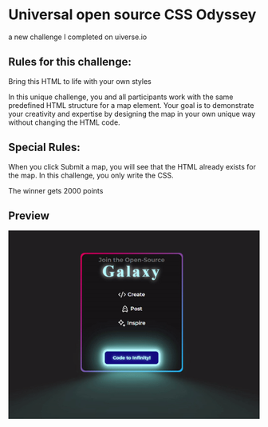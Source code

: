# Universal open source CSS Odyssey

a new challenge I completed on uiverse.io

## Rules for this challenge:

Bring this HTML to life with your own styles

In this unique challenge, you and all participants work with the same predefined HTML structure for a map element.
Your goal is to demonstrate your creativity and expertise by designing the map in your own unique way without changing the HTML code.

## Special Rules:
When you click Submit a map, you will see that the HTML already exists for the map. In this challenge, you only write the CSS.

The winner gets 2000 points

## Preview
![Galaxy Card Preview](https://github.com/John-CFO/uiverse-Open-Source-CSS-Odyssey/blob/master/card-preview.gif?raw=true)

